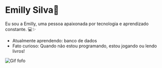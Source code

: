# Emilly Silva🌸

Eu sou a Emilly, uma pessoa apaixonada por tecnologia e aprendizado constante. 💻✨

- Atualmente aprendendo: banco de dados
- Fato curioso: Quando não estou programando, estou jogando ou lendo livros!

![Gif fofo](https://media.giphy.com/media/LmNwrBhejkK9EFP504/giphy.gif)


